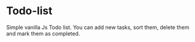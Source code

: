 # Todo-list
Simple vanilla Js Todo list. You can add new tasks, sort them, delete them and mark them as completed.
